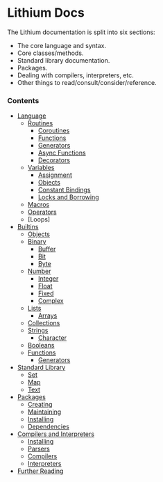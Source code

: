 # Lithium Docs

The Lithium documentation is split into six sections:
 * The core language and syntax.
 * Core classes/methods.
 * Standard library documentation.
 * Packages.
 * Dealing with compilers, interpreters, etc.
 * Other things to read/consult/consider/reference.

### Contents

* [Language](./language/index.md)
	* [Routines](./language/routines/index.md)
        * [Coroutines](./language/routines/coroutines.md)
        * [Functions](./language/routines/functions.md)
        * [Generators](./language/routines/generators.md)
        * [Async Functions](./language/routines/async.md)
        * [Decorators](./language/routines/decorators.md)
	* [Variables](./language/variables/index.md)
        * [Assignment](./language/variables/assignments.md)
        * [Objects](./language/variables/objects.md)
        * [Constant Bindings](./language/variables/constants.md)
        * [Locks and Borrowing](./language/variables/mutex.md)
	* [Macros](./language/macros/index.md)
    * [Operators](./language/operators.md)
    * [Loops]
* [Builtins](./core/index.md)
    * [Objects](./core/objects.md)
    * [Binary](./core/binary/index.md)
        * [Buffer](./core/binary/buffer.md)
        * [Bit](./core/binary/bit.md)
        * [Byte](./core/binary/byte.md)
    * [Number](./core/number/index.md)
        * [Integer](./core/number/integer.md)
        * [Float](./core/number/float.md)
        * [Fixed](./core/number/fixed.md)
        * [Complex](./core/number/complex.md)
    * [Lists](./core/lists/index.md)
    	* [Arrays](./core/lists/arrays.md)
    * [Collections](./core/collections/index.md)
    * [Strings](./types/string/index.md)
    	* [Character](./types/string/character.md)
    * [Booleans](./types/boolean/index.md)
    * [Functions](./types/functions/index.md)
    	* [Generators](./types/functions/generators.md)
* [Standard Library](./stdlib/index.md)
    * [Set](./stdlib/set/index.md)
    * [Map](./stdlib/map/index.md)
    * [Text](./stdlib/text/index.md)
* [Packages](./packages/index.md)
	* [Creating](./packages/creating.md)
	* [Maintaining](./packages/maintaing.md)
	* [Installing](./packages/installing.md)
	* [Dependencies](./packages/dependencies.md)
* [Compilers and Interpreters](./implementations/index.md)
	* [Installing](./implementations/installing.md)
	* [Parsers](./implementations/parsers.md)
	* [Compilers](./implementations/compilers.md)
	* [Interpreters](./implementations/interpreters.md)
* [Further Reading](./appendix/index.md)